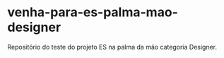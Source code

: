 # venha-para-es-palma-mao-designer
Repositório do teste do projeto ES na palma da mão categoria Designer.
